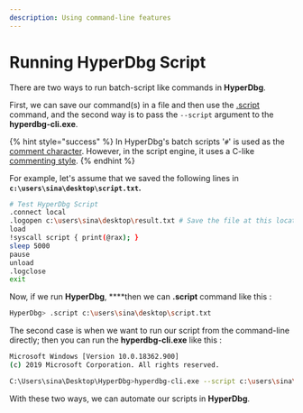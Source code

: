 ```yaml
---
description: Using command-line features
---
```


# Running HyperDbg Script

There are two ways to run batch-script like commands in **HyperDbg**.

First, we can save our command\(s\) in a file and then use the [.script](https://docs.hyperdbg.org/commands/meta-commands/.script) command, and the second way is to pass the `--script` argument to the **hyperdbg-cli.exe**.

{% hint style="success" %}
In HyperDbg's batch scripts '`#`' is used as the [comment character](https://docs.hyperdbg.org/commands/debugging-commands/comment). However, in the script engine, it uses a C-like [commenting style](https://docs.hyperdbg.org/commands/scripting-language/assumptions-and-evaluations#comments).
{% endhint %}

For example, let's assume that we saved the following lines in **`c:\users\sina\desktop\script.txt`.**

```bash
# Test HyperDbg Script
.connect local
.logopen c:\users\sina\desktop\result.txt # Save the file at this location
load
!syscall script { print(@rax); }
sleep 5000
pause
unload
.logclose
exit
```

Now, if we run **HyperDbg**, ****then we can **.script** command like this :

```bash
HyperDbg> .script c:\users\sina\desktop\script.txt
```

The second case is when we want to run our script from the command-line directly; then you can run the **hyperdbg-cli.exe** like this :

```bash
Microsoft Windows [Version 10.0.18362.900]
(c) 2019 Microsoft Corporation. All rights reserved.

C:\Users\sina\Desktop\HyperDbg>hyperdbg-cli.exe --script c:\users\sina\desktop\script.txt
```

With these two ways, we can automate our scripts in **HyperDbg**.

